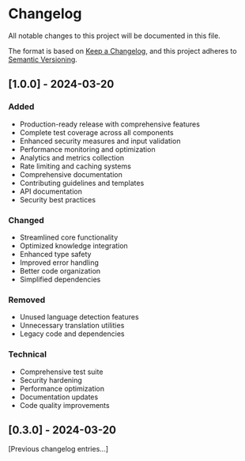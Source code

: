 # Changelog

All notable changes to this project will be documented in this file.

The format is based on [Keep a Changelog](https://keepachangelog.com/en/1.0.0/),
and this project adheres to [Semantic Versioning](https://semver.org/spec/v2.0.0.html).

## [1.0.0] - 2024-03-20

### Added
- Production-ready release with comprehensive features
- Complete test coverage across all components
- Enhanced security measures and input validation
- Performance monitoring and optimization
- Analytics and metrics collection
- Rate limiting and caching systems
- Comprehensive documentation
- Contributing guidelines and templates
- API documentation
- Security best practices

### Changed
- Streamlined core functionality
- Optimized knowledge integration
- Enhanced type safety
- Improved error handling
- Better code organization
- Simplified dependencies

### Removed
- Unused language detection features
- Unnecessary translation utilities
- Legacy code and dependencies

### Technical
- Comprehensive test suite
- Security hardening
- Performance optimization
- Documentation updates
- Code quality improvements

## [0.3.0] - 2024-03-20

[Previous changelog entries...]